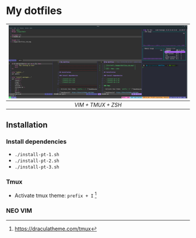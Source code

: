# My dotfiles

| ![Preview](./images/terminal2.png) |
| :--:                               |
| *VIM + TMUX + ZSH*                 |

## Installation

### Install dependencies

- `./install-pt-1.sh`
- `./install-pt-2.sh`
- `./install-pt-3.sh`

### Tmux

- Activate tmux theme: `prefix + I` [^tmuxDracula]

[^tmuxDracula]: https://draculatheme.com/tmux

### NEO VIM

